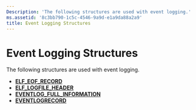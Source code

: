 ```yaml
---
Description: 'The following structures are used with event logging.'
ms.assetid: '8c3bb790-1c5c-4546-9a9d-e1a9da88a2a9'
title: Event Logging Structures
---
```


# Event Logging Structures

The following structures are used with event logging.

-   [**ELF\_EOF\_RECORD**](https://msdn.microsoft.com/library/windows/desktop/bb309022)
-   [**ELF\_LOGFILE\_HEADER**](https://msdn.microsoft.com/library/windows/desktop/bb309024)
-   [**EVENTLOG\_FULL\_INFORMATION**](eventlog-full-information-str.md)
-   [**EVENTLOGRECORD**](eventlogrecord-str.md)

 

 



